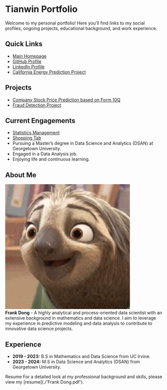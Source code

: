 # Tianwin Portfolio

Welcome to my personal portfolio! Here you'll find links to my social profiles, ongoing projects, educational background, and work experience.

## Quick Links
- [Main Homepage](./index.html)
- [GitHub Profile](https://github.com/tianwin)
- [LinkedIn Profile](https://www.linkedin.com/in/frank-dong-875831232/)
- [California Energy Prediction Project](https://github.com/tianwin/EnergyPredictionCA)

## Projects
- [Company Stock Price Prediction based on Form 10Q](./repositories/dsan-5000-project-Tian-ing/dsan-website/5000-website/_site/index.html)
- [Fraud Detection Project](./repositories/dsan-5000-project-Tian-ing/dsan-website/index.html)

## Current Engagements
- [Statistics Management](https://tianwin.georgetown.domains/stats1/)
- [Shopping Tab](https://tianwin.georgetown.domains/shop/)
- Pursuing a Master’s degree in Data Science and Analytics (DSAN) at Georgetown University.
- Engaged in a Data Analysis job.
- Enjoying life and continuous learning.

## About Me
![Frank's Portrait](./67558253.png)  
**Frank Dong** - A highly analytical and process-oriented data scientist with an extensive background in mathematics and data science. I aim to leverage my experience in predictive modeling and data analysis to contribute to innovative data science projects.

## Experience
- **2019 - 2023:** B.S in Mathematics and Data Science from UC Irvine.
- **2023 - 2024:** M.S in Data Science and Analytics (DSAN) from Georgetown University.

Resume
For a detailed look at my professional background and skills, please view my [resume](./'Frank Dong.pdf').
